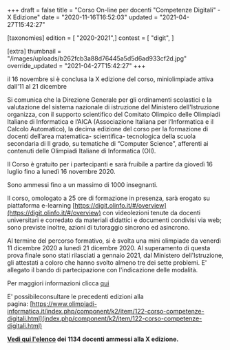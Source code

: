 +++
draft = false
title = "Corso On-line per docenti \"Competenze Digitali\" - X Edizione"
date = "2020-11-16T16:52:03"
updated = "2021-04-27T15:42:27"

[taxonomies]
edition = [ "2020-2021",]
contest = [ "digit", ]

[extra]
thumbnail = "/images/uploads/b262fcb3a88d76445a5d5d6ad933cf2d.jpg"
override_updated = "2021-04-27T15:42:27"
+++

il 16 novembre si è conclusa la X edizione del corso, miniolimpiade attiva dall'11 al 21 dicembre

Si comunica che la Direzione Generale per gli ordinamenti scolastici e la valutazione del sistema nazionale di istruzione del Ministero dell'Istruzione organizza, con il supporto scientifico del Comitato Olimpico delle Olimpiadi Italiane di Informatica e l’AICA (Associazione Italiana per l’Informatica e il Calcolo Automatico), la decima edizione del corso per la formazione di docenti dell’area matematica- scientifica- tecnologica della scuola secondaria di II grado, su tematiche di “Computer Science”, afferenti ai contenuti delle Olimpiadi Italiane di Informatica (OII).

Il Corso è gratuito per i partecipanti e sarà fruibile a partire da giovedì 16 luglio fino a lunedì 16 novembre 2020.

Sono ammessi fino a un massimo di 1000 insegnanti.

Il corso, omologato a 25 ore di formazione in presenza, sarà erogato su piattaforma e-learning [https://digit.olinfo.it/#/overview](https://digit.olinfo.it/#/overview) con videolezioni tenute da docenti universitari e corredato da materiali didattici e documenti condivisi via web; sono previste inoltre, azioni di tutoraggio sincrono ed asincrono.

Al termine del percorso formativo, si è svolta una mini olimpiade da venerdì 11 dicembre 2020 a lunedì 21 dicembre 2020. Al superamento di questa prova finale sono stati rilasciati a gennaio 2021, dal Ministero dell'Istruzione, gli attestati a coloro che hanno svolto almeno tre dei sette problemi. E' allegato il bando di partecipazione con l'indicazione delle modalità.

Per maggiori informazioni clicca [qui](https://www.miur.gov.it/web/guest/-/competenze-digitali-decima-edizione-iscrizione-corso-on-line)

E' possibileconsultare le precedenti edizioni alla pagina: [https://www.olimpiadi-informatica.it/index.php/component/k2/item/122-corso-competenze-digitali.html](index.php/component/k2/item/122-corso-competenze-digitali.html)

**[Vedi qui l'elenco](/oldsite/180/X%20edizione%20Corso%20Competenze%20Digitali%20docenti%20ammessi_1133.pdf) dei 1134 docenti ammessi alla X edizione.**
